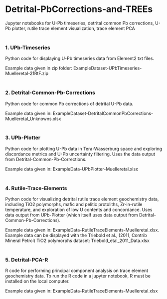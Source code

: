 # Detrital-PbCorrections-and-TREEs
Jupyter notebooks for U-Pb timeseries, detrital common Pb corrections, U-Pb plotter, rutile trace element visualization, trace element PCA

### <br> 1. UPb-Timeseries
Python code for displaying U-Pb timeseries data from Element2 txt files. 

Example data given in zip folder: ExampleDataset-UPbTimeseries-Muelleretal-21RtF.zip <br> 


### <br> 2. Detrital-Common-Pb-Corrections
Python code for common Pb corrections of detrital U-Pb data. 

Example data given in: ExampleDataset-DetritalCommonPbCorrections-Muelleretal_Unknowns.xlsx


### <br> 3. UPb-Plotter
Python code for plotting U-Pb data in Tera-Wasserburg space and exploring discordance metrics and U-Pb uncertainty filtering. Uses the data output from Detrital-Common-Pb-Corrections.

Example data given in: ExampleData-UPbPlotter-Muelleretal.xlsx


### <br> 4. Rutile-Trace-Elements
Python code for visualizing detrital rutile trace element geochemistry data, including TiO2 polymorphs, mafic and pelitic protoliths, Zr-in-rutile temperature, and exploration of low U contents and concordance. Uses data output from UPb-Plotter (which itself uses data output from Detrital-Common-Pb-Corrections).

Example data given in: ExampleData-RutileTraceElements-Muelleretal.xlsx. 
<br> Example data can be displayed with the Triebold et al., (2011, Contrib Mineral Petrol) TiO2 polymorphs dataset: Triebold_etal_2011_Data.xlsx


### <br> 5. Detrital-PCA-R
R code for performing principal component analysis on trace element geochemistry data. To run the R code in a jupyter notebook, R must be installed on the local computer.

Example data given in: ExampleData-RutileTraceElements-Muelleretal.xlsx
